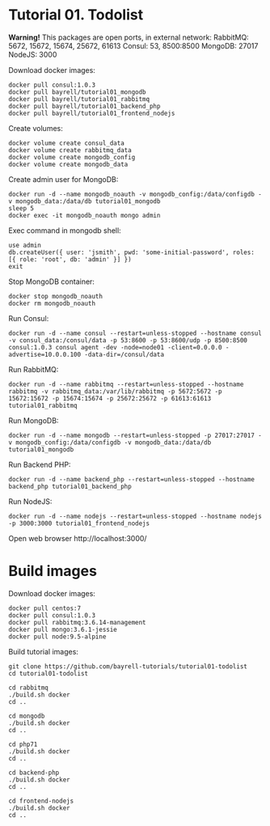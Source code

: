 # Tutorial 01. Todolist

**Warning!** This packages are open ports, in external network:
RabbitMQ: 5672, 15672, 15674, 25672, 61613
Consul: 53, 8500:8500
MongoDB: 27017
NodeJS: 3000

Download docker images:
```
docker pull consul:1.0.3
docker pull bayrell/tutorial01_mongodb
docker pull bayrell/tutorial01_rabbitmq
docker pull bayrell/tutorial01_backend_php
docker pull bayrell/tutorial01_frontend_nodejs
```

Create volumes:
```
docker volume create consul_data
docker volume create rabbitmq_data
docker volume create mongodb_config
docker volume create mongodb_data
```

Create admin user for MongoDB:
```
docker run -d --name mongodb_noauth -v mongodb_config:/data/configdb -v mongodb_data:/data/db tutorial01_mongodb
sleep 5
docker exec -it mongodb_noauth mongo admin
```

Exec command in mongodb shell:
```
use admin
db.createUser({ user: 'jsmith', pwd: 'some-initial-password', roles: [{ role: 'root', db: 'admin' }] })
exit
```

Stop MongoDB container:
```
docker stop mongodb_noauth
docker rm mongodb_noauth
```

Run Consul:
```
docker run -d --name consul --restart=unless-stopped --hostname consul -v consul_data:/consul/data -p 53:8600 -p 53:8600/udp -p 8500:8500 consul:1.0.3 consul agent -dev -node=node01 -client=0.0.0.0 -advertise=10.0.0.100 -data-dir=/consul/data
```

Run RabbitMQ:
```
docker run -d --name rabbitmq --restart=unless-stopped --hostname rabbitmq -v rabbitmq_data:/var/lib/rabbitmq -p 5672:5672 -p 15672:15672 -p 15674:15674 -p 25672:25672 -p 61613:61613 tutorial01_rabbitmq
```

Run MongoDB:
```
docker run -d --name mongodb --restart=unless-stopped -p 27017:27017 -v mongodb_config:/data/configdb -v mongodb_data:/data/db tutorial01_mongodb
```

Run Backend PHP:
```
docker run -d --name backend_php --restart=unless-stopped --hostname backend_php tutorial01_backend_php
```

Run NodeJS:
```
docker run -d --name nodejs --restart=unless-stopped --hostname nodejs -p 3000:3000 tutorial01_frontend_nodejs
```

Open web browser http://localhost:3000/


# Build images

Download docker images:
```
docker pull centos:7
docker pull consul:1.0.3
docker pull rabbitmq:3.6.14-management
docker pull mongo:3.6.1-jessie
docker pull node:9.5-alpine
```

Build tutorial images:
```
git clone https://github.com/bayrell-tutorials/tutorial01-todolist
cd tutorial01-todolist

cd rabbitmq
./build.sh docker
cd ..

cd mongodb
./build.sh docker
cd ..

cd php71
./build.sh docker
cd .. 

cd backend-php
./build.sh docker
cd ..

cd frontend-nodejs
./build.sh docker
cd ..
```
